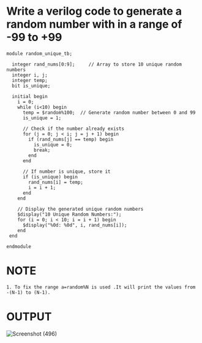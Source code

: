 # Write a verilog code to generate a random number with in a range of -99 to +99
```
module random_unique_tb;

  integer rand_nums[0:9];     // Array to store 10 unique random numbers
  integer i, j;
  integer temp;
  bit is_unique;

  initial begin
    i = 0;
    while (i<10) begin
      temp = $random%100;  // Generate random number between 0 and 99
      is_unique = 1;

      // Check if the number already exists
      for (j = 0; j < i; j = j + 1) begin
        if (rand_nums[j] == temp) begin
          is_unique = 0;
          break;
        end
      end

      // If number is unique, store it
      if (is_unique) begin
        rand_nums[i] = temp;
        i = i + 1;
      end
    end

    // Display the generated unique random numbers
    $display("10 Unique Random Numbers:");
    for (i = 0; i < 10; i = i + 1) begin
      $display("%0d: %0d", i, rand_nums[i]);
    end
 end

endmodule
```
# NOTE 
```
1. To fix the range a=random%N is used .It will print the values from -(N-1) to (N-1).
```
# OUTPUT 

![Screenshot (496)](https://github.com/user-attachments/assets/6de8bff7-fdac-4861-9954-dd799e09d130)
